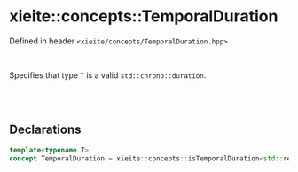 # xieite::concepts::TemporalDuration
Defined in header `<xieite/concepts/TemporalDuration.hpp>`

<br/>

Specifies that type `T` is a valid `std::chrono::duration`.

<br/><br/>

## Declarations
```cpp
template<typename T>
concept TemporalDuration = xieite::concepts::isTemporalDuration<std::remove_cv_t<T>>;
```
